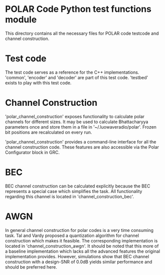 POLAR Code Python test functions module
===========

This directory contains all the necessary files for POLAR code testcode and channel construction.

Test code
====
The test code serves as a reference for the C++ implementations.
'common', 'encoder' and 'decoder' are part of this test code.
'testbed' exists to play with this test code.


Channel Construction
=====
'polar_channel_construction' exposes functionality to calculate polar channels for different sizes.
It may be used to calculate Bhattacharyya parameters once and store them in a file in '~/.luowaveradio/polar'.
Frozen bit positions are recalculated on every run.

'polar_channel_construction' provides a command-line interface for all the channel construction code.
These features are also accessible via the Polar Configurator block in GRC.

BEC
====
BEC channel construction can be calculated explicitly because the BEC represents a special case which simplifies the task.
All functionality regarding this channel is located in 'channel_construction_bec'.

AWGN
====
In general channel construction for polar codes is a very time consuming task.
Tal and Vardy proposed a quantization algorithm for channel construction which makes it feasible.
The corresponding implementation is located in 'channel_construction_awgn'.
It should be noted that this more of a baseline implementation which lacks all the advanced features the original implementation provides.
However, simulations show that BEC channel construction with a design-SNR of 0.0dB yields similar performance and should be preferred here.